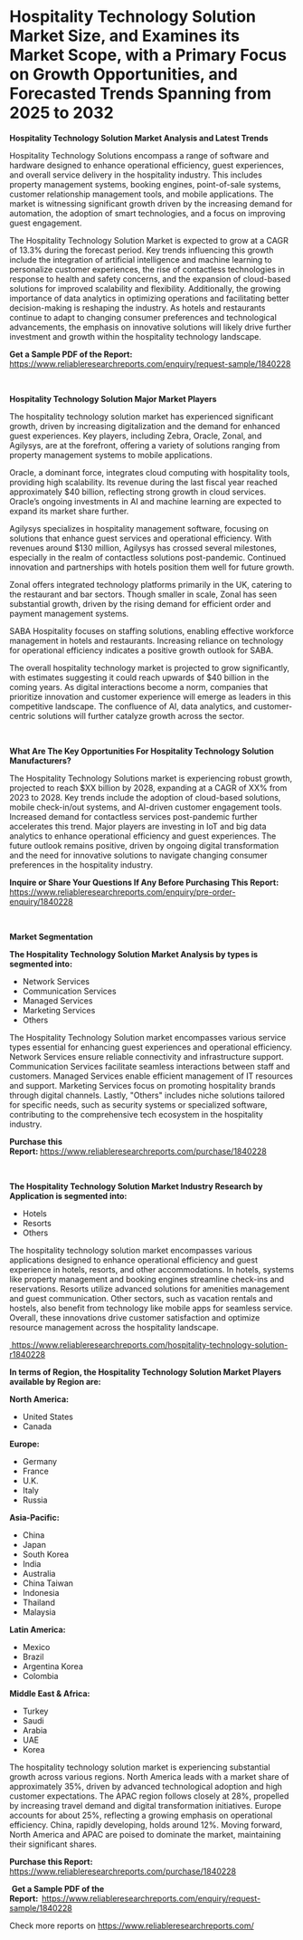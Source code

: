 <p><h1>Hospitality Technology Solution Market Size, and Examines its Market Scope, with a Primary Focus on Growth Opportunities, and Forecasted Trends Spanning from 2025 to 2032</h1></p><p><strong>Hospitality Technology Solution Market Analysis and Latest Trends</strong></p>
<p><p>Hospitality Technology Solutions encompass a range of software and hardware designed to enhance operational efficiency, guest experiences, and overall service delivery in the hospitality industry. This includes property management systems, booking engines, point-of-sale systems, customer relationship management tools, and mobile applications. The market is witnessing significant growth driven by the increasing demand for automation, the adoption of smart technologies, and a focus on improving guest engagement.</p><p>The Hospitality Technology Solution Market is expected to grow at a CAGR of 13.3% during the forecast period. Key trends influencing this growth include the integration of artificial intelligence and machine learning to personalize customer experiences, the rise of contactless technologies in response to health and safety concerns, and the expansion of cloud-based solutions for improved scalability and flexibility. Additionally, the growing importance of data analytics in optimizing operations and facilitating better decision-making is reshaping the industry. As hotels and restaurants continue to adapt to changing consumer preferences and technological advancements, the emphasis on innovative solutions will likely drive further investment and growth within the hospitality technology landscape.</p></p>
<p><strong>Get a Sample PDF of the Report:&nbsp;</strong> <a href="https://www.reliableresearchreports.com/enquiry/request-sample/1840228?utm_campaign=3250&utm_medium=2&utm_source=Github&utm_content=ia&utm_term=11032025&utm_id=hospitality-technology-solution">https://www.reliableresearchreports.com/enquiry/request-sample/1840228</a></p>
<p>&nbsp;</p>
<p><strong>Hospitality Technology Solution Major Market Players</strong></p>
<p><p>The hospitality technology solution market has experienced significant growth, driven by increasing digitalization and the demand for enhanced guest experiences. Key players, including Zebra, Oracle, Zonal, and Agilysys, are at the forefront, offering a variety of solutions ranging from property management systems to mobile applications.</p><p>Oracle, a dominant force, integrates cloud computing with hospitality tools, providing high scalability. Its revenue during the last fiscal year reached approximately $40 billion, reflecting strong growth in cloud services. Oracle’s ongoing investments in AI and machine learning are expected to expand its market share further.</p><p>Agilysys specializes in hospitality management software, focusing on solutions that enhance guest services and operational efficiency. With revenues around $130 million, Agilysys has crossed several milestones, especially in the realm of contactless solutions post-pandemic. Continued innovation and partnerships with hotels position them well for future growth.</p><p>Zonal offers integrated technology platforms primarily in the UK, catering to the restaurant and bar sectors. Though smaller in scale, Zonal has seen substantial growth, driven by the rising demand for efficient order and payment management systems.</p><p>SABA Hospitality focuses on staffing solutions, enabling effective workforce management in hotels and restaurants. Increasing reliance on technology for operational efficiency indicates a positive growth outlook for SABA.</p><p>The overall hospitality technology market is projected to grow significantly, with estimates suggesting it could reach upwards of $40 billion in the coming years. As digital interactions become a norm, companies that prioritize innovation and customer experience will emerge as leaders in this competitive landscape. The confluence of AI, data analytics, and customer-centric solutions will further catalyze growth across the sector.</p></p>
<p>&nbsp;</p>
<p><strong>What Are The Key Opportunities For Hospitality Technology Solution Manufacturers?</strong></p>
<p><p>The Hospitality Technology Solutions market is experiencing robust growth, projected to reach $XX billion by 2028, expanding at a CAGR of XX% from 2023 to 2028. Key trends include the adoption of cloud-based solutions, mobile check-in/out systems, and AI-driven customer engagement tools. Increased demand for contactless services post-pandemic further accelerates this trend. Major players are investing in IoT and big data analytics to enhance operational efficiency and guest experiences. The future outlook remains positive, driven by ongoing digital transformation and the need for innovative solutions to navigate changing consumer preferences in the hospitality industry.</p></p>
<p><strong>Inquire or Share Your Questions If Any Before Purchasing This Report:</strong> <a href="https://www.reliableresearchreports.com/enquiry/pre-order-enquiry/1840228?utm_campaign=3250&utm_medium=2&utm_source=Github&utm_content=ia&utm_term=11032025&utm_id=hospitality-technology-solution">https://www.reliableresearchreports.com/enquiry/pre-order-enquiry/1840228</a></p>
<p>&nbsp;</p>
<p><strong>Market Segmentation</strong></p>
<p><strong>The Hospitality Technology Solution Market Analysis by types is segmented into:</strong></p>
<p><ul><li>Network Services</li><li>Communication Services</li><li>Managed Services</li><li>Marketing Services</li><li>Others</li></ul></p>
<p><p>The Hospitality Technology Solution market encompasses various service types essential for enhancing guest experiences and operational efficiency. Network Services ensure reliable connectivity and infrastructure support. Communication Services facilitate seamless interactions between staff and customers. Managed Services enable efficient management of IT resources and support. Marketing Services focus on promoting hospitality brands through digital channels. Lastly, "Others" includes niche solutions tailored for specific needs, such as security systems or specialized software, contributing to the comprehensive tech ecosystem in the hospitality industry.</p></p>
<p><strong>Purchase this Report:&nbsp;</strong><a href="https://www.reliableresearchreports.com/purchase/1840228?utm_campaign=3250&utm_medium=2&utm_source=Github&utm_content=ia&utm_term=11032025&utm_id=hospitality-technology-solution">https://www.reliableresearchreports.com/purchase/1840228</a></p>
<p>&nbsp;</p>
<p><strong>The Hospitality Technology Solution Market Industry Research by Application is segmented into:</strong></p>
<p><ul><li>Hotels</li><li>Resorts</li><li>Others</li></ul></p>
<p><p>The hospitality technology solution market encompasses various applications designed to enhance operational efficiency and guest experience in hotels, resorts, and other accommodations. In hotels, systems like property management and booking engines streamline check-ins and reservations. Resorts utilize advanced solutions for amenities management and guest communication. Other sectors, such as vacation rentals and hostels, also benefit from technology like mobile apps for seamless service. Overall, these innovations drive customer satisfaction and optimize resource management across the hospitality landscape.</p></p>
<p><a href="https://www.reliableresearchreports.com/hospitality-technology-solution-r1840228?utm_campaign=3250&utm_medium=2&utm_source=Github&utm_content=ia&utm_term=11032025&utm_id=hospitality-technology-solution">&nbsp;https://www.reliableresearchreports.com/hospitality-technology-solution-r1840228</a></p>
<p><strong>In terms of Region, the Hospitality Technology Solution Market Players available by Region are:</strong></p>
<p>
    <p> <strong> North America: </strong>
        <ul>
            <li>United States</li>
            <li>Canada</li>
        </ul>
        </p> 
    <p> <strong> Europe: </strong>
        <ul>
            <li>Germany</li>
            <li>France</li>
            <li>U.K.</li>
            <li>Italy</li>
            <li>Russia</li>
        </ul>
        </p> 
    <p> <strong> Asia-Pacific: </strong>
        <ul>
            <li>China</li>
            <li>Japan</li>
            <li>South Korea</li>
            <li>India</li>
            <li>Australia</li>
            <li>China Taiwan</li>
            <li>Indonesia</li>
            <li>Thailand</li>
            <li>Malaysia</li>
        </ul>
        </p> 
    <p> <strong> Latin America: </strong>
        <ul>
            <li>Mexico</li>
            <li>Brazil</li>
            <li>Argentina Korea</li>
            <li>Colombia</li>
        </ul>
        </p> 
    <p> <strong> Middle East & Africa: </strong>
        <ul>
            <li>Turkey</li>
            <li>Saudi</li>
            <li>Arabia</li>
            <li>UAE</li>
            <li>Korea</li>
        </ul>
    </p>
    </p>
<p><p>The hospitality technology solution market is experiencing substantial growth across various regions. North America leads with a market share of approximately 35%, driven by advanced technological adoption and high customer expectations. The APAC region follows closely at 28%, propelled by increasing travel demand and digital transformation initiatives. Europe accounts for about 25%, reflecting a growing emphasis on operational efficiency. China, rapidly developing, holds around 12%. Moving forward, North America and APAC are poised to dominate the market, maintaining their significant shares.</p></p>
<p><strong>Purchase this Report: </strong><a href="https://www.reliableresearchreports.com/purchase/1840228?utm_campaign=3250&utm_medium=2&utm_source=Github&utm_content=ia&utm_term=11032025&utm_id=hospitality-technology-solution">https://www.reliableresearchreports.com/purchase/1840228</a></p>
<p>&nbsp;<strong>Get a Sample PDF of the Report:&nbsp;&nbsp;</strong><a href="https://www.reliableresearchreports.com/enquiry/request-sample/1840228?utm_campaign=3250&utm_medium=2&utm_source=Github&utm_content=ia&utm_term=11032025&utm_id=hospitality-technology-solution">https://www.reliableresearchreports.com/enquiry/request-sample/1840228</a></p>
<p><strong></strong></p>
<p>Check more reports on <a href="https://www.reliableresearchreports.com/?utm_campaign=3250&utm_medium=2&utm_source=Github&utm_content=ia&utm_term=11032025&utm_id=hospitality-technology-solution">https://www.reliableresearchreports.com/</a></p>